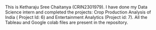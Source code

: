 This is Ketharaju Sree Chaitanya (CRIN2301979).
I have done my Data Science intern and completed the projects: Crop Production Analysis of India ( Project Id: 6) and Entertainment Analytics (Project id: 7).
All the Tableau and Google colab files are present in the repository.

